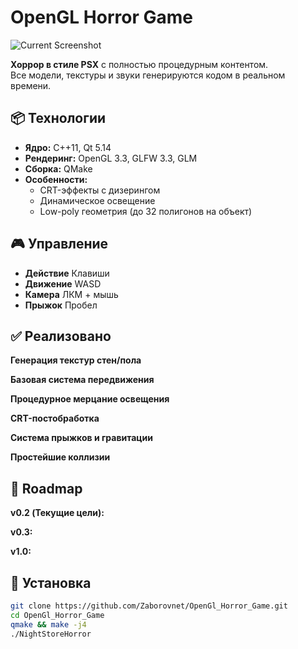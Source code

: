
# OpenGL Horror Game

![Current Screenshot](https://github.com/user-attachments/assets/eda289ed-fe3e-4b77-86a9-239f457e24cb)

**Хоррор в стиле PSX** с полностью процедурным контентом.  
Все модели, текстуры и звуки генерируются кодом в реальном времени.

## 📦 Технологии
- **Ядро:** C++11, Qt 5.14
- **Рендеринг:** OpenGL 3.3, GLFW 3.3, GLM
- **Сборка:** QMake
- **Особенности:** 
  - CRT-эффекты с дизерингом
  - Динамическое освещение
  - Low-poly геометрия (до 32 полигонов на объект)

## 🎮 Управление
- **Действие**	Клавиши
- **Движение**	WASD
- **Камера**	ЛКМ + мышь
- **Прыжок**	Пробел

  
## ✅ Реализовано

  **Генерация текстур стен/пола**

  **Базовая система передвижения**

  **Процедурное мерцание освещения**

  **CRT-постобработка**

  **Система прыжков и гравитации**

  **Простейшие коллизии**

## 🚧 Roadmap

  **v0.2 (Текущие цели):**



  **v0.3:**



  **v1.0:**

## 🚀 Установка
```bash
git clone https://github.com/Zaborovnet/OpenGl_Horror_Game.git
cd OpenGl_Horror_Game
qmake && make -j4
./NightStoreHorror
```

